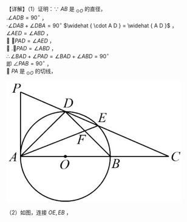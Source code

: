 【详解】（1）证明：∵ $A B$ 是 $_ { \odot O }$ 的直径，  
$. \angle A D B = 9 0 ^ { \circ }$ ，  
$\cdot \angle D A B + \angle D B A = 9 0 ^ { \circ }$ $\widehat { \cdot A D } = \widehat { A D }$ ，  
$\angle A E D = \angle A B D$ ，  
 $\angle P A D = \angle A E D$ ，  
 $. \angle P A D = \angle A B D$ ，  
$\therefore \angle B A D + \angle P A D = \angle B A D + \angle A B D = 9 0 ^ { \circ }$   
即 $\angle P A B = 9 0 ^ { \circ }$ ，  
 $P A$ 是 $_ { \odot O }$ 的切线，

![](<../../qs_image_DB/专题3-6__圆的综合（27类题型）（解析版）/4b47d4aae8f80b66985c52597aa9208b4d9e74439a07528685f2fb4e8d53acb2.jpg>)

（2）如图，连接 $O E , E B$ ，
